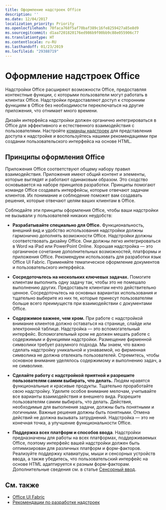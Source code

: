 ```yaml
---
title: Оформление надстроек Office
description: ''
ms.date: 12/04/2017
localization_priority: Priority
ms.openlocfilehash: 70faca768f5af70baf389c16fe8259427a85e8d9
ms.sourcegitcommit: d1aa7201820176ed986b9f00bb9c88e055906c77
ms.translationtype: HT
ms.contentlocale: ru-RU
ms.lasthandoff: 01/23/2019
ms.locfileid: "29388719"
---
```

# <a name="design-your-office-add-ins"></a>Оформление надстроек Office

Надстройки Office расширяют возможности Office, предоставляя контекстные функции, с которыми пользователи могут работать в клиентах Office. Надстройки предоставляют доступ к сторонним функциям в Office без необходимости переключаться на другие приложения, что отнимает много времени. 

Дизайн интерфейса надстройки должен органично интегрироваться в Office для эффективного и естественного взаимодействия с пользователями. Настройте [команды надстроек](add-in-commands.md) для представления доступа к надстройке и воспользуйтесь нашими рекомендациями при создании пользовательского интерфейса на основе HTML.

## <a name="office-design-principles"></a>Принципы оформления Office

Приложения Office соответствуют общему набору правил взаимодействия. Приложения имеют общий контент и элементы, которые выглядят и работают одинаковым образом. Это сходство основывается на наборе принципов разработки. Принципы помогают команде Office создавать интерфейсы, которые отвечают задачам клиентов. Их понимание и соблюдение поможет вам создавать решения, которые отвечают целям ваших клиентам в Office.

Соблюдайте эти принципы оформления Office, чтобы ваши надстройки не вызывали у пользователей никаких неудобств:

- **Разрабатывайте специально для Office.** Функциональность, внешний вид и удобство использования надстройки должны гармонично дополнять возможности Office. Надстройки должны соответствовать дизайну Office. Они должны легко интегрироваться в Word на iPad или PowerPoint Online. Хорошая надстройка — это органичное сочетание дополнительных возможностей, платформы и приложения Office. Рекомендуем использовать для разработки язык Office UI Fabric. Применяйте тематическое оформление документов и пользовательского интерфейса.

- **Сосредоточьтесь на нескольких ключевых задачах.** Помогите клиентам выполнить одну задачу так, чтобы это не помешало выполнению других. Предоставьте клиентам нечто действительно ценное. Сосредоточьтесь на основных вариантах использования и тщательно выберите из них те, которые принесут пользователям больше всего преимуществ при взаимодействии с документами Office.

- **Содержимое важнее, чем хром.** При работе с надстройкой внимание клиентов должно оставаться на странице, слайде или электронной таблице. Надстройка — это вспомогательный интерфейс. Вспомогательный хром не должен мешать работе с содержимым и функциями надстройки. Размещение фирменной символики требует разумного подхода. Мы знаем, что важно сделать надстройку уникальной и узнаваемой, но фирменная символика не должна отвлекать пользователей. Стремитесь, чтобы основное внимание уделялось содержимому и выполнению задач, а не символике.

- **Сделайте работу с надстройкой приятной и разрешите пользователям самим выбирать, что делать.** Людям нравятся функциональные и красивые продукты. Тщательно проработайте свою надстройку. Уделите особое внимание мелочам, учитывайте все варианты взаимодействия и внешнего вида. Разрешите пользователям самим выбирать, что делать. Действия, необходимые для выполнения задачи, должны быть понятными и логичными. Важные решения должны быть понятными. Отмена действий не должна вызывать затруднений. Надстройка — это не конечная точка, а улучшение функциональности Office.

- **Поддержка всех платформ и способов ввода**. Надстройки предназначены для работы на всех платформах, поддерживаемых Office, поэтому интерфейс вашей надстройки должен быть оптимизирован для различных платформ и форм-факторов. Реализуйте поддержку клавиатуры, мыши и сенсорных устройств ввода, а также убедитесь, что пользовательский интерфейс на основе HTML адаптируется к разным форм-факторам. Дополнительные сведения см. в статье [Сенсорный ввод](../concepts/add-in-development-best-practices.md#optimize-for-touch). 

## <a name="see-also"></a>См. также
- [Office UI Fabric](https://developer.microsoft.com/ru-RU/fabric) 
- [Рекомендации по разработке надстроек](../concepts/add-in-development-best-practices.md)

